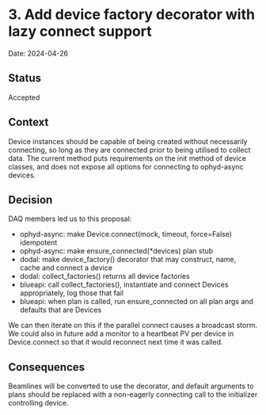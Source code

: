 # 3. Add device factory decorator with lazy connect support

Date: 2024-04-26

## Status

Accepted

## Context

Device instances should be capable of being created without necessarily connecting, so long as they are connected prior to being utilised to collect data. The current method puts requirements on the init method of device classes, and does not expose all options for connecting to ophyd-async devices.

## Decision

DAQ members led us to this proposal:

- ophyd-async: make Device.connect(mock, timeout, force=False) idempotent
- ophyd-async: make ensure_connected(\*devices) plan stub
- dodal: make device_factory() decorator that may construct, name, cache and connect a device
- dodal: collect_factories() returns all device factories
- blueapi: call collect_factories(), instantiate and connect Devices appropriately, log those that fail
- blueapi: when plan is called, run ensure_connected on all plan args and defaults that are Devices

We can then iterate on this if the parallel connect causes a broadcast storm. We could also in future add a monitor to a heartbeat PV per device in Device.connect so that it would reconnect next time it was called.

## Consequences

Beamlines will be converted to use the decorator, and default arguments to plans should be replaced with a non-eagerly connecting call to the initializer controlling device.
